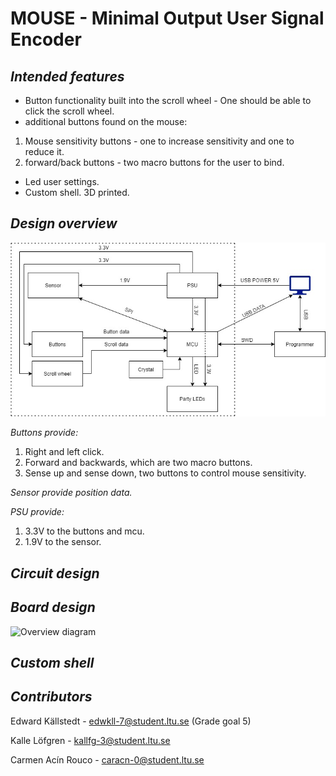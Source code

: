 # MOUSE - Minimal Output User Signal Encoder

_**Intended features**_
-----------
- Button functionality built into the scroll wheel - One should be able to click the scroll wheel.
- additional buttons found on the mouse: 
1. Mouse sensitivity buttons - one to increase sensitivity and one to reduce it.
2. forward/back buttons - two macro buttons for the user to bind.

- Led user settings.
- Custom shell. 3D printed.

_**Design overview**_
-----------
![Overview diagram](Pictures/Gaming_Mouse.jpg)

_Buttons provide:_
1. Right and left click.
2. Forward and backwards, which are two macro buttons.
3. Sense up and sense down, two buttons to control mouse sensitivity.

_Sensor provide position data._

_PSU provide:_
1. 3.3V to the buttons and mcu.
2. 1.9V to the sensor.

_**Circuit design**_
-----------

_**Board design**_
-----------
![Overview diagram](Pictures/3d_board.jpg)

_**Custom shell**_
-----------

**_Contributors_**
-----------

Edward Källstedt - edwkll-7@student.ltu.se (Grade goal 5)

Kalle Löfgren - kallfg-3@student.ltu.se

Carmen Acín Rouco - caracn-0@student.ltu.se
